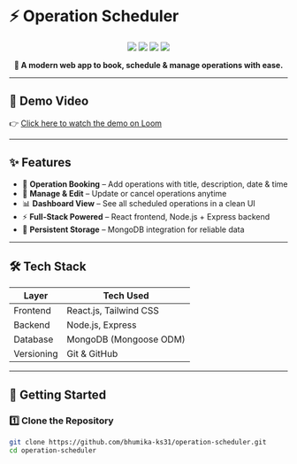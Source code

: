 # ⚡ Operation Scheduler

<p align="center">
  <img src="https://img.shields.io/badge/React-18.0-blue?style=for-the-badge&logo=react" />
  <img src="https://img.shields.io/badge/Node.js-Express-green?style=for-the-badge&logo=node.js" />
  <img src="https://img.shields.io/badge/MongoDB-Database-brightgreen?style=for-the-badge&logo=mongodb" />
  <img src="https://img.shields.io/badge/License-MIT-orange?style=for-the-badge" />
</p>

<p align="center">
  <b>🚀 A modern web app to book, schedule & manage operations with ease.</b>
</p>

---

## 🎥 Demo Video

👉 [Click here to watch the demo on Loom](https://www.loom.com/share/a5881bbc88a64b76a3122f248bd2af19?sid=7daedca7-bd8c-4a8d-9b23-54aa56b91fa8)

---

## ✨ Features

- 📅 **Operation Booking** – Add operations with title, description, date & time  
- 🔄 **Manage & Edit** – Update or cancel operations anytime  
- 📊 **Dashboard View** – See all scheduled operations in a clean UI  
- ⚡ **Full-Stack Powered** – React frontend, Node.js + Express backend  
- 💾 **Persistent Storage** – MongoDB integration for reliable data  

---

## 🛠️ Tech Stack

| Layer      | Tech Used                     |
|------------|-------------------------------|
| Frontend   | React.js, Tailwind CSS        |
| Backend    | Node.js, Express              |
| Database   | MongoDB (Mongoose ODM)        |
| Versioning | Git & GitHub                  |

---

## 🚀 Getting Started

### 1️⃣ Clone the Repository
```bash
git clone https://github.com/bhumika-ks31/operation-scheduler.git
cd operation-scheduler
